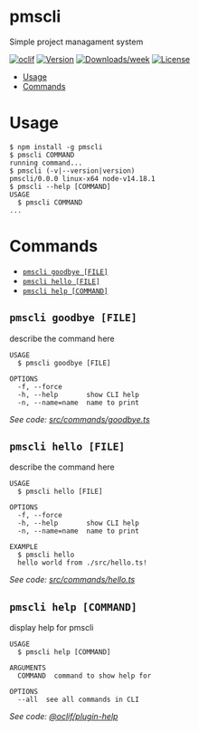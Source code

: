pmscli
======

Simple project managament system

[![oclif](https://img.shields.io/badge/cli-oclif-brightgreen.svg)](https://oclif.io)
[![Version](https://img.shields.io/npm/v/pmscli.svg)](https://npmjs.org/package/pmscli)
[![Downloads/week](https://img.shields.io/npm/dw/pmscli.svg)](https://npmjs.org/package/pmscli)
[![License](https://img.shields.io/npm/l/pmscli.svg)](https://github.com/erlichdominik/pmscli/blob/master/package.json)

<!-- toc -->
* [Usage](#usage)
* [Commands](#commands)
<!-- tocstop -->
# Usage
<!-- usage -->
```sh-session
$ npm install -g pmscli
$ pmscli COMMAND
running command...
$ pmscli (-v|--version|version)
pmscli/0.0.0 linux-x64 node-v14.18.1
$ pmscli --help [COMMAND]
USAGE
  $ pmscli COMMAND
...
```
<!-- usagestop -->
# Commands
<!-- commands -->
* [`pmscli goodbye [FILE]`](#pmscli-goodbye-file)
* [`pmscli hello [FILE]`](#pmscli-hello-file)
* [`pmscli help [COMMAND]`](#pmscli-help-command)

## `pmscli goodbye [FILE]`

describe the command here

```
USAGE
  $ pmscli goodbye [FILE]

OPTIONS
  -f, --force
  -h, --help       show CLI help
  -n, --name=name  name to print
```

_See code: [src/commands/goodbye.ts](https://github.com/erlichdominik/pmscli/blob/v0.0.0/src/commands/goodbye.ts)_

## `pmscli hello [FILE]`

describe the command here

```
USAGE
  $ pmscli hello [FILE]

OPTIONS
  -f, --force
  -h, --help       show CLI help
  -n, --name=name  name to print

EXAMPLE
  $ pmscli hello
  hello world from ./src/hello.ts!
```

_See code: [src/commands/hello.ts](https://github.com/erlichdominik/pmscli/blob/v0.0.0/src/commands/hello.ts)_

## `pmscli help [COMMAND]`

display help for pmscli

```
USAGE
  $ pmscli help [COMMAND]

ARGUMENTS
  COMMAND  command to show help for

OPTIONS
  --all  see all commands in CLI
```

_See code: [@oclif/plugin-help](https://github.com/oclif/plugin-help/blob/v3.2.6/src/commands/help.ts)_
<!-- commandsstop -->

